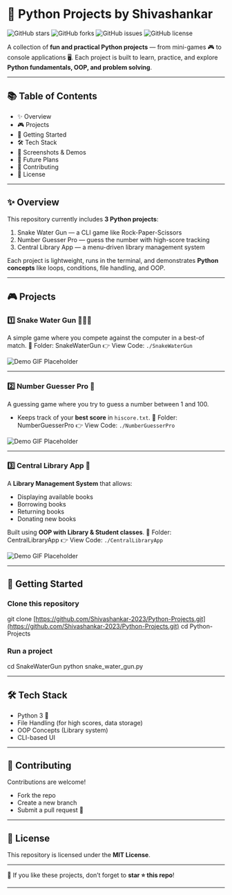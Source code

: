 # 🐍 Python Projects by Shivashankar

![GitHub stars](https://img.shields.io/github/stars/Shivashankar-2023/Python-Projects?style=flat-square)
![GitHub forks](https://img.shields.io/github/forks/Shivashankar-2023/Python-Projects?style=flat-square)
![GitHub issues](https://img.shields.io/github/issues/Shivashankar-2023/Python-Projects?style=flat-square)
![GitHub license](https://img.shields.io/github/license/Shivashankar-2023/Python-Projects?style=flat-square)

A collection of **fun and practical Python projects** — from mini-games 🎮 to console applications 🖥️.
Each project is built to learn, practice, and explore **Python fundamentals, OOP, and problem solving**.

---

## 📚 Table of Contents

* ✨ Overview
* 🎮 Projects
* 🚀 Getting Started
* 🛠 Tech Stack
* 📸 Screenshots & Demos
* 📌 Future Plans
* 🤝 Contributing
* 📄 License

---

## ✨ Overview

This repository currently includes **3 Python projects**:

1. Snake Water Gun — a CLI game like Rock-Paper-Scissors
2. Number Guesser Pro — guess the number with high-score tracking
3. Central Library App — a menu-driven library management system

Each project is lightweight, runs in the terminal, and demonstrates **Python concepts** like loops, conditions, file handling, and OOP.

---

## 🎮 Projects

### 1️⃣ Snake Water Gun 🐍💧🔫

A simple game where you compete against the computer in a best-of match.
📂 Folder: SnakeWaterGun
👉 View Code: `./SnakeWaterGun`

![Demo GIF Placeholder](./SnakeWaterGun/demo.gif)

---

### 2️⃣ Number Guesser Pro 🎯

A guessing game where you try to guess a number between 1 and 100.

* Keeps track of your **best score** in `hiscore.txt`.
  📂 Folder: NumberGuesserPro
  👉 View Code: `./NumberGuesserPro`

![Demo GIF Placeholder](./NumberGuesserPro/demo.gif)

---

### 3️⃣ Central Library App 📖

A **Library Management System** that allows:

* Displaying available books
* Borrowing books
* Returning books
* Donating new books

Built using **OOP with Library & Student classes**.
📂 Folder: CentralLibraryApp
👉 View Code: `./CentralLibraryApp`

![Demo GIF Placeholder](./CentralLibraryApp/demo.gif)

---

## 🚀 Getting Started

### Clone this repository

git clone [https://github.com/Shivashankar-2023/Python-Projects.git](https://github.com/Shivashankar-2023/Python-Projects.git)
cd Python-Projects

### Run a project

cd SnakeWaterGun
python snake\_water\_gun.py

---

## 🛠 Tech Stack

* Python 3 🐍
* File Handling (for high scores, data storage)
* OOP Concepts (Library system)
* CLI-based UI

---

## 🤝 Contributing

Contributions are welcome!

* Fork the repo
* Create a new branch
* Submit a pull request 🎉

---

## 📄 License

This repository is licensed under the **MIT License**.

---

🌟 If you like these projects, don’t forget to **star ⭐ this repo**!

---
